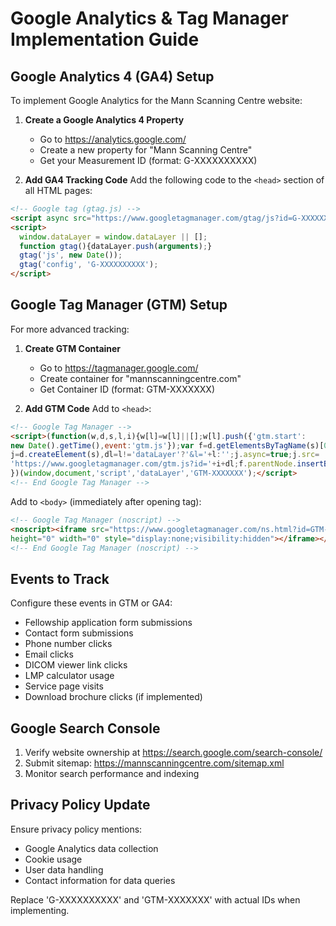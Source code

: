# Google Analytics & Tag Manager Implementation Guide

## Google Analytics 4 (GA4) Setup

To implement Google Analytics for the Mann Scanning Centre website:

1. **Create a Google Analytics 4 Property**
   - Go to https://analytics.google.com/
   - Create a new property for "Mann Scanning Centre"
   - Get your Measurement ID (format: G-XXXXXXXXXX)

2. **Add GA4 Tracking Code**
   Add the following code to the `<head>` section of all HTML pages:

```html
<!-- Google tag (gtag.js) -->
<script async src="https://www.googletagmanager.com/gtag/js?id=G-XXXXXXXXXX"></script>
<script>
  window.dataLayer = window.dataLayer || [];
  function gtag(){dataLayer.push(arguments);}
  gtag('js', new Date());
  gtag('config', 'G-XXXXXXXXXX');
</script>
```

## Google Tag Manager (GTM) Setup

For more advanced tracking:

1. **Create GTM Container**
   - Go to https://tagmanager.google.com/
   - Create container for "mannscanningcentre.com"
   - Get Container ID (format: GTM-XXXXXXX)

2. **Add GTM Code**
   Add to `<head>`:
```html
<!-- Google Tag Manager -->
<script>(function(w,d,s,l,i){w[l]=w[l]||[];w[l].push({'gtm.start':
new Date().getTime(),event:'gtm.js'});var f=d.getElementsByTagName(s)[0],
j=d.createElement(s),dl=l!='dataLayer'?'&l='+l:'';j.async=true;j.src=
'https://www.googletagmanager.com/gtm.js?id='+i+dl;f.parentNode.insertBefore(j,f);
})(window,document,'script','dataLayer','GTM-XXXXXXX');</script>
<!-- End Google Tag Manager -->
```

Add to `<body>` (immediately after opening tag):
```html
<!-- Google Tag Manager (noscript) -->
<noscript><iframe src="https://www.googletagmanager.com/ns.html?id=GTM-XXXXXXX"
height="0" width="0" style="display:none;visibility:hidden"></iframe></noscript>
<!-- End Google Tag Manager (noscript) -->
```

## Events to Track

Configure these events in GTM or GA4:
- Fellowship application form submissions
- Contact form submissions
- Phone number clicks
- Email clicks
- DICOM viewer link clicks
- LMP calculator usage
- Service page visits
- Download brochure clicks (if implemented)

## Google Search Console

1. Verify website ownership at https://search.google.com/search-console/
2. Submit sitemap: https://mannscanningcentre.com/sitemap.xml
3. Monitor search performance and indexing

## Privacy Policy Update

Ensure privacy policy mentions:
- Google Analytics data collection
- Cookie usage
- User data handling
- Contact information for data queries

Replace 'G-XXXXXXXXXX' and 'GTM-XXXXXXX' with actual IDs when implementing.
